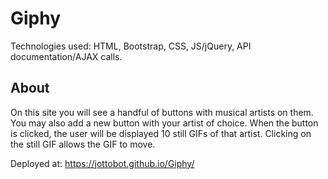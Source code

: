 # Giphy

Technologies used: HTML, Bootstrap, CSS, JS/jQuery, API documentation/AJAX calls.

## About

On this site you will see a handful of buttons with musical artists on them. You may also add a new button with your artist of choice. When the button is clicked, the user will be displayed 10 still GIFs of that artist. Clicking on the still GIF allows the GIF to move.

Deployed at: https://jottobot.github.io/Giphy/
